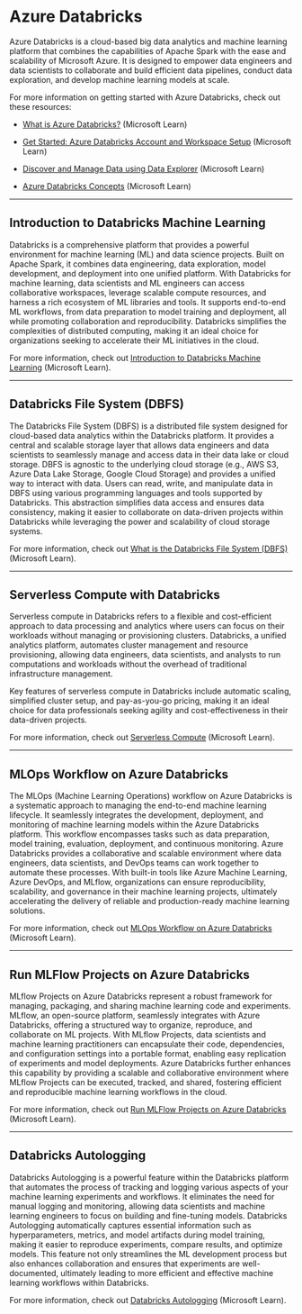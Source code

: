 # **Azure Databricks**

Azure Databricks is a cloud-based big data analytics and machine learning platform that combines the capabilities of Apache Spark with the ease and scalability of Microsoft Azure. It is designed to empower data engineers and data scientists to collaborate and build efficient data pipelines, conduct data exploration, and develop machine learning models at scale.

For more information on getting started with Azure Databricks, check out these resources:

* [What is Azure Databricks?](https://learn.microsoft.com/en-us/azure/databricks/introduction/) (Microsoft Learn)

* [Get Started: Azure Databricks Account and Workspace Setup](https://learn.microsoft.com/en-us/azure/databricks/getting-started/) (Microsoft Learn)

* [Discover and Manage Data using Data Explorer](https://learn.microsoft.com/en-us/azure/databricks/data/) (Microsoft Learn)

* [Azure Databricks Concepts](https://learn.microsoft.com/en-us/azure/databricks/getting-started/concepts) (Microsoft Learn)

---
## **Introduction to Databricks Machine Learning**

Databricks is a comprehensive platform that provides a powerful environment for machine learning (ML) and data science projects. Built on Apache Spark, it combines data engineering, data exploration, model development, and deployment into one unified platform. With Databricks for machine learning, data scientists and ML engineers can access collaborative workspaces, leverage scalable compute resources, and harness a rich ecosystem of ML libraries and tools. It supports end-to-end ML workflows, from data preparation to model training and deployment, all while promoting collaboration and reproducibility. Databricks simplifies the complexities of distributed computing, making it an ideal choice for organizations seeking to accelerate their ML initiatives in the cloud.

For more information, check out [Introduction to Databricks Machine Learning](https://learn.microsoft.com/en-us/azure/databricks/machine-learning/) (Microsoft Learn).


---
## **Databricks File System (DBFS)**

The Databricks File System (DBFS) is a distributed file system designed for cloud-based data analytics within the Databricks platform. It provides a central and scalable storage layer that allows data engineers and data scientists to seamlessly manage and access data in their data lake or cloud storage. DBFS is agnostic to the underlying cloud storage (e.g., AWS S3, Azure Data Lake Storage, Google Cloud Storage) and provides a unified way to interact with data. Users can read, write, and manipulate data in DBFS using various programming languages and tools supported by Databricks. This abstraction simplifies data access and ensures data consistency, making it easier to collaborate on data-driven projects within Databricks while leveraging the power and scalability of cloud storage systems.

For more information, check out [What is the Databricks File System (DBFS)](https://learn.microsoft.com/en-us/azure/databricks/dbfs/) (Microsoft Learn).

---
## **Serverless Compute with Databricks**

Serverless compute in Databricks refers to a flexible and cost-efficient approach to data processing and analytics where users can focus on their workloads without managing or provisioning clusters. Databricks, a unified analytics platform, automates cluster management and resource provisioning, allowing data engineers, data scientists, and analysts to run computations and workloads without the overhead of traditional infrastructure management. 

Key features of serverless compute in Databricks include automatic scaling, simplified cluster setup, and pay-as-you-go pricing, making it an ideal choice for data professionals seeking agility and cost-effectiveness in their data-driven projects.

For more information, check out [Serverless Compute](https://learn.microsoft.com/en-us/azure/databricks/serverless-compute/) (Microsoft Learn).

---
## **MLOps Workflow on Azure Databricks**

The MLOps (Machine Learning Operations) workflow on Azure Databricks is a systematic approach to managing the end-to-end machine learning lifecycle. It seamlessly integrates the development, deployment, and monitoring of machine learning models within the Azure Databricks platform. This workflow encompasses tasks such as data preparation, model training, evaluation, deployment, and continuous monitoring. Azure Databricks provides a collaborative and scalable environment where data engineers, data scientists, and DevOps teams can work together to automate these processes. With built-in tools like Azure Machine Learning, Azure DevOps, and MLflow, organizations can ensure reproducibility, scalability, and governance in their machine learning projects, ultimately accelerating the delivery of reliable and production-ready machine learning solutions.

For more information, check out [MLOps Workflow on Azure Databricks](https://learn.microsoft.com/en-us/azure/databricks/machine-learning/mlops/mlops-workflow) (Microsoft Learn).

---
## **Run MLFlow Projects on Azure Databricks**

MLflow Projects on Azure Databricks represent a robust framework for managing, packaging, and sharing machine learning code and experiments. MLflow, an open-source platform, seamlessly integrates with Azure Databricks, offering a structured way to organize, reproduce, and collaborate on ML projects. With MLflow Projects, data scientists and machine learning practitioners can encapsulate their code, dependencies, and configuration settings into a portable format, enabling easy replication of experiments and model deployments. Azure Databricks further enhances this capability by providing a scalable and collaborative environment where MLflow Projects can be executed, tracked, and shared, fostering efficient and reproducible machine learning workflows in the cloud.

For more information, check out [Run MLFlow Projects on Azure Databricks](https://learn.microsoft.com/en-us/azure/databricks/mlflow/projects) (Microsoft Learn).

---
## **Databricks Autologging**

Databricks Autologging is a powerful feature within the Databricks platform that automates the process of tracking and logging various aspects of your machine learning experiments and workflows. It eliminates the need for manual logging and monitoring, allowing data scientists and machine learning engineers to focus on building and fine-tuning models. Databricks Autologging automatically captures essential information such as hyperparameters, metrics, and model artifacts during model training, making it easier to reproduce experiments, compare results, and optimize models. This feature not only streamlines the ML development process but also enhances collaboration and ensures that experiments are well-documented, ultimately leading to more efficient and effective machine learning workflows within Databricks.

For more information, check out [Databricks Autologging](https://learn.microsoft.com/en-us/azure/databricks/mlflow/databricks-autologging) (Microsoft Learn).